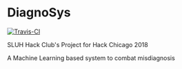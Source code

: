# DiagnoSys

[![Travis-CI](https://travis-ci.com/sluh-hackclub/diagnosys.svg?branch=master)](https://travis-ci.com/sluh-hackclub/diagnosys)

SLUH Hack Club's Project for Hack Chicago 2018

A Machine Learning based system to combat misdiagnosis
